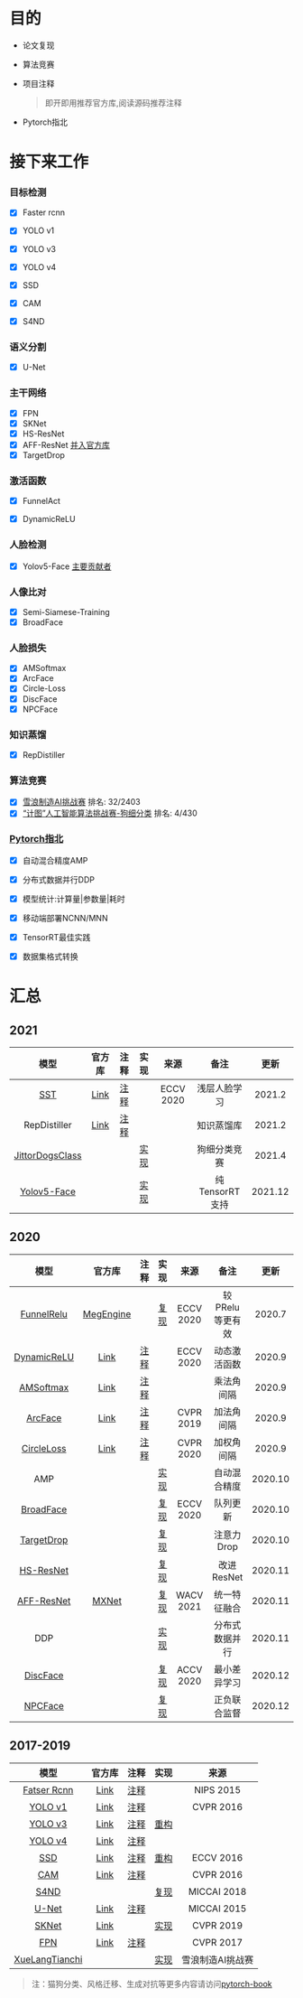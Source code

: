 

# 目的

- 论文复现

- 算法竞赛

- 项目注释 

  > 即开即用推荐官方库,阅读源码推荐注释

- Pytorch指北 

# 接下来工作

### 目标检测
- [x] Faster rcnn
- [x] YOLO v1
- [x] YOLO v3
- [x] YOLO v4
- [x] SSD
- [x] CAM
- [x] S4ND


### 语义分割
- [x] U-Net

### 主干网络

- [x] FPN
- [x] SKNet
- [x] HS-ResNet
- [x] AFF-ResNet [并入官方库](https://github.com/YimianDai/open-aff/blob/master/aff_pytorch/README_CN.md)
- [x] TargetDrop

### 激活函数

- [x] FunnelAct
- [x] DynamicReLU


### 人脸检测
- [x] Yolov5-Face [主要贡献者](https://github.com/deepcam-cn/yolov5-face)

### 人像比对

- [x] Semi-Siamese-Training
- [x] BroadFace

### 人脸损失

- [x] AMSoftmax
- [x] ArcFace
- [x] Circle-Loss
- [x] DiscFace
- [x] NPCFace

### 知识蒸馏

- [x] RepDistiller

### 算法竞赛

- [x] [雪浪制造AI挑战赛](https://github.com/bobo0810/XueLangTianchi)    排名: 32/2403
- [x] [“计图”人工智能算法挑战赛-狗细分类](https://github.com/bobo0810/JittorDogsClass)   排名: 4/430

### [Pytorch指北](https://github.com/bobo0810/PytorchGuide)

- [x] 自动混合精度AMP

- [x] 分布式数据并行DDP

- [x] 模型统计:计算量|参数量|耗时 

- [x] 移动端部署NCNN/MNN

- [x] TensorRT最佳实践

- [x] 数据集格式转换 


# 汇总

## 2021

|                             模型                             |                         官方库                         |                           注释                            |                        实现                         |   来源    |     备注     |  更新  |
| :----------------------------------------------------------: | :----------------------------------------------------: | :-------------------------------------------------------: | :-------------------------------------------------: | :-------: | :----------: | :----: |
|           [SST](https://arxiv.org/abs/2007.08398)            | [Link](https://github.com/dituu/Semi-Siamese-Training) | [注释](https://github.com/bobo0810/Semi-Siamese-Training) |                                                     | ECCV 2020 | 浅层人脸学习 | 2021.2 |
|                         RepDistiller                         |   [Link](https://github.com/HobbitLong/RepDistiller)   |     [注释](https://github.com/bobo0810/RepDistiller)      |                                                     |           |  知识蒸馏库  | 2021.2 |
| [JittorDogsClass](https://www.educoder.net/competitions/index/Jittor-2) |                                                        |                                                           | [实现](https://github.com/bobo0810/JittorDogsClass) |           | 狗细分类竞赛 | 2021.4 |
| [Yolov5-Face](https://arxiv.org/abs/2105.12931) | | | [实现](https://github.com/deepcam-cn/yolov5-face)| |纯TensorRT支持|2021.12 | 


## 2020
|模型|官方库|注释|实现|来源|备注|更新|
|:---:|:----:|:---:|:------:|:------:|:------:|:------:|
|[FunnelRelu](https://arxiv.org/pdf/2007.11824.pdf)|[MegEngine](https://github.com/megvii-model/FunnelAct) ||[复现](https://github.com/bobo0810/FunnelAct_Pytorch)|ECCV 2020|较PRelu等更有效|2020.7|
|[DynamicReLU](https://arxiv.org/abs/2003.10027)|[Link](https://github.com/Islanna/DynamicReLU)|[注释](https://github.com/bobo0810/DynamicReLU)||ECCV 2020|动态激活函数|2020.9|
|[AMSoftmax](https://arxiv.org/pdf/1801.05599.pdf)|[Link](https://github.com/cavalleria/cavaface.pytorch)|[注释](https://github.com/bobo0810/FaceVerLoss)|||乘法角间隔|2020.9|
|[ArcFace](https://arxiv.org/abs/1801.07698)|[Link](https://github.com/cavalleria/cavaface.pytorch)|[注释](https://github.com/bobo0810/FaceVerLoss)||CVPR 2019|加法角间隔|2020.9|
|[CircleLoss](https://arxiv.org/abs/2002.10857)|[Link](https://github.com/xialuxi/CircleLoss_Face)|[注释](https://github.com/bobo0810/FaceVerLoss)||CVPR 2020|加权角间隔|2020.9|
|AMP|||[实现](https://github.com/bobo0810/PytorchGuide)||自动混合精度|2020.10|
|[BroadFace](https://arxiv.org/abs/2008.06674)|||[复现](https://github.com/bobo0810/BroadFace)|ECCV 2020|队列更新|2020.10|
|[TargetDrop](https://arxiv.org/abs/2010.10716)|||[复现](https://github.com/bobo0810/TargetDrop)||注意力Drop|2020.10|
|[HS-ResNet](https://arxiv.org/abs/2010.07621)|||[复现](https://github.com/bobo0810/HS-ResNet)||改进ResNet|2020.11|
|[AFF-ResNet](https://arxiv.org/abs/2009.14082)|[MXNet](https://github.com/YimianDai/open-aff)||[复现](https://github.com/YimianDai/open-aff/blob/master/aff_pytorch/README_CN.md)|WACV 2021|统一特征融合|2020.11|
|DDP|||[实现](https://github.com/bobo0810/PytorchGuide)||分布式数据并行|2020.11|
|[DiscFace](https://openaccess.thecvf.com/content/ACCV2020/html/Kim_DiscFace_Minimum_Discrepancy_Learning_for_Deep_Face_Recognition_ACCV_2020_paper.html)|||[复现](https://github.com/bobo0810/FaceVerLoss)|ACCV 2020|最小差异学习|2020.12|
|[NPCFace](https://arxiv.org/abs/2007.10172)|||[复现](https://github.com/bobo0810/FaceVerLoss)||正负联合监督|2020.12|



## 2017-2019
|模型|官方库|注释|实现|来源|
|:---:|:----:|:---:|:------:|:------:|
|[Fatser Rcnn](https://arxiv.org/abs/1506.01497) |[Link](https://zhuanlan.zhihu.com/p/32404424)|[注释](https://github.com/bobo0810/PytorchNetHub/tree/master/FasterRcnn_pytorch)||NIPS 2015|
|[YOLO v1](https://arxiv.org/abs/1506.02640) |[Link](https://github.com/xiongzihua/pytorch-YOLO-v1)|[注释](https://github.com/bobo0810/PytorchNetHub/tree/master/Yolov1_pytorch)||CVPR 2016|
|[YOLO v3](https://pjreddie.com/media/files/papers/YOLOv3.pdf) |[Link](https://github.com/eriklindernoren/PyTorch-YOLOv3)|[注释](https://github.com/bobo0810/PyTorch-YOLOv3-master)|[重构](https://github.com/bobo0810/PytorchNetHub/tree/master/Yolov3_pytorch)||
|[YOLO v4](https://arxiv.org/pdf/2004.10934.pdf) |[Link](https://github.com/Tianxiaomo/pytorch-YOLOv4)|[注释](https://github.com/bobo0810/YOLOv4_Pytorch)|||
|[SSD](https://arxiv.org/abs/1512.02325)|[Link](https://github.com/amdegroot/ssd.pytorch)|[注释](https://github.com/bobo0810/pytorchSSD)|[重构](https://github.com/bobo0810/PytorchNetHub/tree/master/SSD_pytorch)|ECCV 2016|
|[CAM](https://arxiv.org/pdf/1512.04150.pdf) |[Link](https://github.com/jacobgil/keras-cam)|[注释](https://github.com/bobo0810/PytorchNetHub/tree/master/CAM_pytorch)||CVPR 2016|
|[S4ND](https://arxiv.org/pdf/1805.02279.pdf?fbclid=IwAR0B3dI8tjvWz-Mk9Xpyymfnk-SNs6k8tw2B8HU3dTTP-vFinQURHGZSCQs) |||[复现](https://github.com/bobo0810/S4ND_Pytorch)|MICCAI 2018|
|[U-Net](https://arxiv.org/abs/1505.04597)|[Link](https://github.com/milesial/Pytorch-UNet)|[注释](https://github.com/bobo0810/PytorchNetHub/tree/master/UNet_pytorch) ||MICCAI 2015|
|[SKNet](https://arxiv.org/pdf/1903.06586.pdf)|[Link](https://github.com/implus/SKNet)||[实现](https://github.com/bobo0810/SKNet_Pytorch)|CVPR 2019|
|[FPN](https://arxiv.org/abs/1612.03144)|[Link](https://github.com/kuangliu/pytorch-fpn)|[注释](https://github.com/bobo0810/PytorchNetHub/tree/master/FPN_pytorch)||CVPR 2017|
|[XueLangTianchi](https://tianchi.aliyun.com/competition/entrance/231666/introduction)|||[实现](https://github.com/bobo0810/XueLangTianchi)|雪浪制造AI挑战赛|


> 注：猫狗分类、风格迁移、生成对抗等更多内容请访问[pytorch-book](https://github.com/chenyuntc/pytorch-book)


